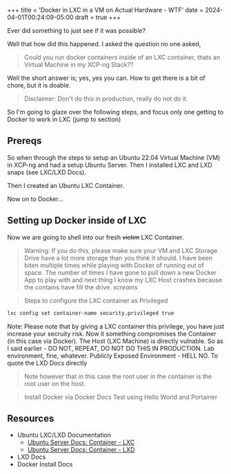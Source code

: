 +++
title = 'Docker in LXC in a VM on Actual Hardware - WTF'
date = 2024-04-01T00:24:09-05:00
draft = true
+++

Ever did something to just see if it was possible?

Well that how did this happened. I asked the question no one asked, 

> Could you run docker containers inside of an LXC container, thats an Virtual Machine in my XCP-ng Stack??

Well the short answer is; yes, yes you can. How to get there is a bit of chore, but it is doable. 

> Disclaimer: Don't do this in production, really do not do it.

So I'm going to glaze over the following steps, and focus only one getting to Docker to work in LXC (jump to section)

## Prereqs

So when through the steps to setup an Ubuntu 22.04 Virtual Machine (VM) in XCP-ng and had a setup Ubuntu Server. Then I installed LXC and LXD snaps (see LXC/LXD Docs). 

Then I created an Ubuntu LXC Container.

Now on to Docker...

## Setting up Docker inside of LXC

Now we are going to shell into our fresh <s>victim</s> LXC Container. 


> Warning: If you do this, please make sure your VM and LXC Storage Drive have a lot more storage than you think it should. I have been biten multiple times while playing with Docker of running out of space.
The number of times I have gone to pull down a new Docker App to play with and next thing I know my LXC Host crashes because the contains have fill the drive. *screams*



> Steps to configure the LXC container as Privileged
``` bash
lxc config set container-name security.privileged true
```
Note: Please note that by giving a LXC container this privilege, you have just increase your secruity risk. Now it something compromises the Container (in this case via Docker). The Host (LXC Machine) is directly vulnable. So as I said earlier - DO NOT, REPEAT, DO NOT DO THIS IN PRODUCTION. Lab environment, fine, whatever. Publicly Exposed Environment - HELL NO.
To quote the LXD Docs directly
> Note however that in this case the root user in the container is the root user on the host.

> Install Docker via Docker Docs
> Test using Hello World and Portainer 

## Resources

  * Ubuntu LXC/LXD Documentation
    * [Ubuntu Server Docs: Container - LXC](https://ubuntu.com/server/docs/lxc)
    * [Ubuntu Server Docs: Container - LXD](https://ubuntu.com/server/docs/lxd)
  * LXD Docs
  * Docker Install Docs

